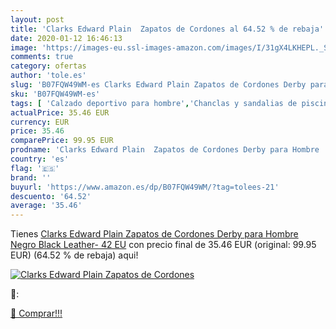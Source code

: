 ```yaml
---
layout: post
title: 'Clarks Edward Plain  Zapatos de Cordones al 64.52 % de rebaja'
date: 2020-01-12 16:46:13
image: 'https://images-eu.ssl-images-amazon.com/images/I/31gX4LKHEPL._SL400_.jpg'
comments: true
category: ofertas
author: 'tole.es'
slug: 'B07FQW49WM-es Clarks Edward Plain Zapatos de Cordones Derby para Hombre...'
sku: 'B07FQW49WM-es'
tags: [ 'Calzado deportivo para hombre','Chanclas y sandalias de piscina para hombre','Sandalias de vestir para hombre','Zapatillas y calzado deportivo para hombre','Zapatos','Zapatos para hombre','Zapatos y complementos','zapatos', ]
actualPrice: 35.46 EUR
currency: EUR
price: 35.46
comparePrice: 99.95 EUR
prodname: 'Clarks Edward Plain  Zapatos de Cordones Derby para Hombre  Negro  Black Leather-   42 EU'
country: 'es'
flag: '🇪🇸'
brand: ''
buyurl: 'https://www.amazon.es/dp/B07FQW49WM/?tag=tolees-21'
descuento: '64.52'
average: '35.46'
---
```


Tienes [Clarks Edward Plain  Zapatos de Cordones Derby para Hombre  Negro  Black Leather-   42 EU](https://www.amazon.es/dp/B07FQW49WM/?tag=tolees-21) con precio final de  35.46 EUR (original: 99.95 EUR) (64.52 %  de rebaja) aqui!

[![Clarks Edward Plain  Zapatos de Cordones](https://images-eu.ssl-images-amazon.com/images/I/31gX4LKHEPL._SL400_.jpg)](https://www.amazon.es/dp/B07FQW49WM/?tag=tolees-21)

🔎:


[🛒 Comprar!!!](https://www.amazon.es/dp/B07FQW49WM/?tag=tolees-21)
